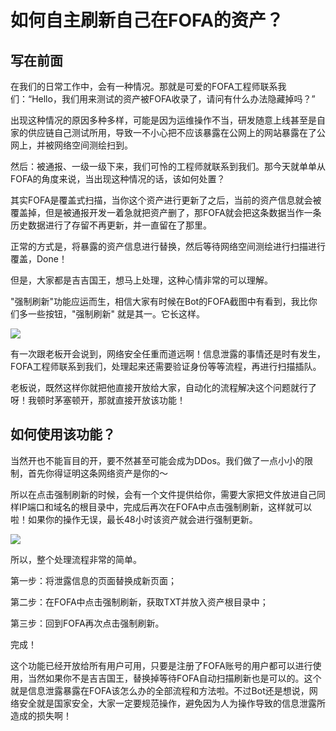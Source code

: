 # 如何自主刷新自己在FOFA的资产？

## 写在前面
在我们的日常工作中，会有一种情况。那就是可爱的FOFA工程师联系我们：“Hello，我们用来测试的资产被FOFA收录了，请问有什么办法隐藏掉吗？”

 

出现这种情况的原因多种多样，可能是因为运维操作不当，研发随意上线甚至是自家的供应链自己测试所用，导致一不小心把不应该暴露在公网上的网站暴露在了公网上，并被网络空间测绘扫到。

 

然后：被通报、一级一级下来，我们可怜的工程师就联系到我们。那今天就单单从FOFA的角度来说，当出现这种情况的话，该如何处置？

 

其实FOFA是覆盖式扫描，当你这个资产进行更新了之后，当前的资产信息就会被覆盖掉，但是被通报开发一着急就把资产删了，那FOFA就会把这条数据当作一条历史数据进行了存留不再更新，并一直留在了那里。

 

正常的方式是，将暴露的资产信息进行替换，然后等待网络空间测绘进行扫描进行覆盖，Done！

 

但是，大家都是吉吉国王，想马上处理，这种心情非常的可以理解。

 

"强制刷新"功能应运而生，相信大家有时候在Bot的FOFA截图中有看到，我比你们多一些按钮，"强制刷新" 就是其一。它长这样。

![](https://github.com/FofaInfo/Awesome-FOFA/blob/53096c1096e7890d972828111a5539f73e6eca20/Storage/F13F0A75-B92B-4B98-AB10-4EDFECD09667.png)

有一次跟老板开会说到，网络安全任重而道远啊！信息泄露的事情还是时有发生，FOFA工程师联系到我们，处理起来还需要验证身份等等流程，再进行扫描插队。

 

老板说，既然这样你就把他直接开放给大家，自动化的流程解决这个问题就行了呀！我顿时茅塞顿开，那就直接开放该功能！

 

## 如何使用该功能？
当然开也不能盲目的开，要不然甚至可能会成为DDos。我们做了一点小小的限制，首先你得证明这条网络资产是你的～

所以在点击强制刷新的时候，会有一个文件提供给你，需要大家把文件放进自己同样IP端口和域名的根目录中，完成后再次在FOFA中点击强制刷新，这样就可以啦！如果你的操作无误，最长48小时该资产就会进行强制更新。

![](https://github.com/FofaInfo/Awesome-FOFA/blob/53096c1096e7890d972828111a5539f73e6eca20/Storage/%E6%95%B0%E6%8D%AE%E5%88%B7%E6%96%B0.gif)

所以，整个处理流程非常的简单。

第一步：将泄露信息的页面替换成新页面；


第二步：在FOFA中点击强制刷新，获取TXT并放入资产根目录中；


第三步：回到FOFA再次点击强制刷新。

 

完成！

 

这个功能已经开放给所有用户可用，只要是注册了FOFA账号的用户都可以进行使用，当然如果你不是吉吉国王，替换掉等待FOFA自动扫描刷新也是可以的。这个就是信息泄露暴露在FOFA该怎么办的全部流程和方法啦。不过Bot还是想说，网络安全就是国家安全，大家一定要规范操作，避免因为人为操作导致的信息泄露所造成的损失啊！
